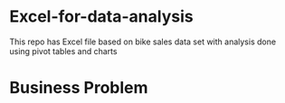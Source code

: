 # Excel-for-data-analysis
This repo has Excel file based on bike sales data set with analysis done using pivot tables and charts 

# Business Problem
